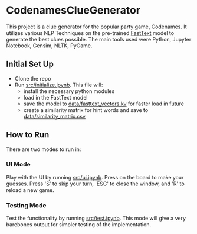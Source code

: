# CodenamesClueGenerator

This project is a clue generator for the popular party game, Codenames. It utilizes various NLP Techniques on the pre-trained [FastText](https://fasttext.cc/docs/en/support.html) model to generate the best clues possible. The main tools used were Python, Jupyter Notebook, Gensim, NLTK, PyGame.

## Initial Set Up

- Clone the repo
- Run [src/initialize.ipynb](/src/initialize.ipynb). This file will:
  - install the necessary python modules
  - load in the FastText model
  - save the model to [data/fasttext_vectors.kv](/data) for faster load in future
  - create a similarity matrix for hint words and save to [data/similarity_matrix.csv](/data)

## How to Run

There are two modes to run in:

### UI Mode

Play with the UI by running [src/ui.ipynb](/src/ui.ipynb). Press on the board to make your guesses. Press 'S' to skip your turn, 'ESC' to close the window, and 'R' to reload a new game.

### Testing Mode

Test the functionality by running [src/test.ipynb](/src/test.ipynb). This mode will give a very barebones output for simpler testing of the implementation.
